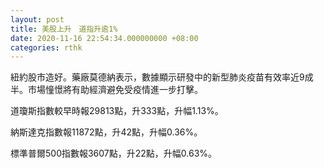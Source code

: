 ```yaml
---
layout: post
title: 美股上升　道指升逾1%
date: 2020-11-16 22:54:34.000000000 +08:00
categories: rthk
---
```


紐約股市造好。藥廠莫德納表示，數據顯示研發中的新型肺炎疫苗有效率近9成半。市場憧憬將有助經濟避免受疫情進一步打擊。

道瓊斯指數較早時報29813點，升333點，升幅1.13%。

納斯達克指數報11872點，升42點，升幅0.36%。

標準普爾500指數報3607點，升22點，升幅0.63%。
